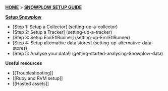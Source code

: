 [**HOME**](Home) > [**SNOWPLOW SETUP GUIDE**](Setting-up-Snowplow)

[**Setup Snowplow**](Setting-up-Snowplow)    

- [Step 1: Setup a Collector] (setting-up-a-collector)  
- [Step 2: Setup a Tracker] (setting-up-a-tracker)  
- [Step 3: Setup EmrEtlRunner] (setting-up-EmrEtlRunner)  
- [Step 4: Setup alternative data stores] (setting-up-alternative-data-stores)  
- [Step 5: Analyse your data!] (getting-started-analysing-Snowplow-data)  

**Useful resources**  

- [[Troubleshooting]]  
- [[Ruby and RVM setup]]  
- [[Hosted assets]]  
